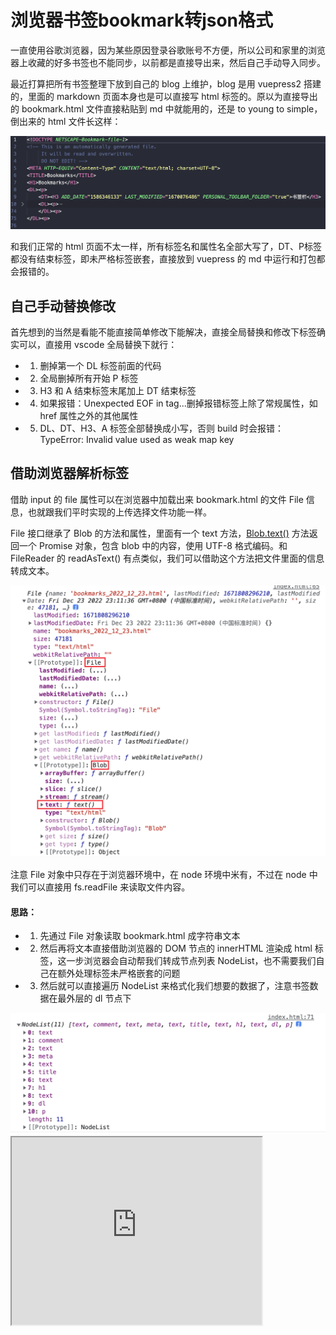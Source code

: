 # 浏览器书签bookmark转json格式

一直使用谷歌浏览器，因为某些原因登录谷歌账号不方便，所以公司和家里的浏览器上收藏的好多书签也不能同步，以前都是直接导出来，然后自己手动导入同步。

最近打算把所有书签整理下放到自己的 blog 上维护，blog 是用 vuepress2 搭建的，里面的 markdown 页面本身也是可以直接写 html 标签的。原以为直接导出的 bookmark.html 文件直接粘贴到 md 中就能用的，还是 to young to simple，倒出来的 html 文件长这样：

<img src="./1.png">

和我们正常的 html 页面不太一样，所有标签名和属性名全部大写了，DT、P标签都没有结束标签，即未严格标签嵌套，直接放到 vuepress 的 md 中运行和打包都会报错的。

## 自己手动替换修改

首先想到的当然是看能不能直接简单修改下能解决，直接全局替换和修改下标签确实可以，直接用 vscode 全局替换下就行：

* 1. 删掉第一个 DL 标签前面的代码
* 2. 全局删掉所有开始 P 标签
* 3. H3 和 A 结束标签末尾加上 DT 结束标签
* 4. 如果报错：Unexpected EOF in tag...删掉报错标签上除了常规属性，如 href 属性之外的其他属性
* 5. DL、DT、H3、A 标签全部替换成小写，否则 build 时会报错：TypeError: Invalid value used as weak map key

## 借助浏览器解析标签

借助 input 的 file 属性可以在浏览器中加载出来 bookmark.html 的文件 File 信息，也就跟我们平时实现的上传选择文件功能一样。

File 接口继承了 Blob 的方法和属性，里面有一个 text 方法，[Blob.text()](https://developer.mozilla.org/zh-CN/docs/Web/API/Blob/text) 方法返回一个 Promise 对象，包含 blob 中的内容，使用 UTF-8 格式编码。和 FileReader 的 readAsText() 有点类似，我们可以借助这个方法把文件里面的信息转成文本。

<img src="./2.png">

注意 File 对象中只存在于浏览器环境中，在 node 环境中米有，不过在 node 中我们可以直接用 fs.readFile 来读取文件内容。

#### 思路：
* 1. 先通过 File 对象读取 bookmark.html 成字符串文本
* 2. 然后再将文本直接借助浏览器的 DOM 节点的 innerHTML 渲染成 html 标签，这一步浏览器会自动帮我们转成节点列表 NodeList，也不需要我们自己在额外处理标签未严格嵌套的问题
* 3. 然后就可以直接遍历 NodeList 来格式化我们想要的数据了，注意书签数据在最外层的 dl 节点下

<img src="./3.png">

<iframe src="https://cafehaus.github.io/parse-bookmark" height="300" width="400" />

**注意**
生成 markdown 文件时，超链接的文字内容里带标签的话，vuepress build 编译时会报错：Compiling with vite[vite:vue] Element is missing end tag，解决方式将标签的尖括号去掉：
```markdown
<!-- 错误方式 -->
[HTML的<pre>标签中嵌套HTML标签时被解析的解决方案](http://xxx.com)

<!-- 正确方式 -->
[HTML的pre标签中嵌套HTML标签时被解析的解决方案](http://xxx.com)
```

## nodejs 版本

大题思路其实和浏览器版本一样，只不过解析 dom 节点我们需要借助第三方 dom 库，如 htmlparser2

## 系统自动生成的书签json文件

Chrome 浏览器其实有自动生成的json文件，具体位置：

* windows 系统 C:\Users\Administrator\AppData\Local\Google\Chrome\User Data\Default\Bookmarks
* mac 系统 	/Users/${一般是你的电脑账号名}/Library/Application Support/Google/Chrome/Default/Bookmarks

也可以直接在谷歌浏览器地址栏输入 chrome://version，会自动加载出有关谷歌浏览器的各种信息。